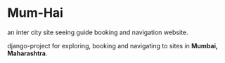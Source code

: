 # Mum-Hai
an inter city site seeing guide booking and navigation website.

django-project for exploring, booking and navigating to sites in <b>Mumbai, Maharashtra</b>.
